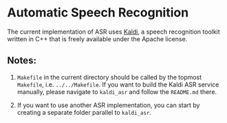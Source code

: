 # Automatic Speech Recognition
The current implementation of ASR uses [Kaldi](http://kaldi.sourceforge.net/),
a speech recognition toolkit written in C++ that is freely available under the Apache license. 

## Notes:

1. `Makefile` in the current directory should be called by the topmost `Makefile`,
i.e. `../../Makefile`.
If you want to build the Kaldi ASR service manually,
please navigate to `kaldi_asr` and follow the `README.md` there.

2. If you want to use another ASR implementation,
you can start by creating a separate folder parallel to `kaldi_asr`.
